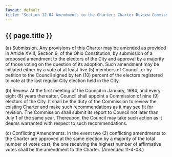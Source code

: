---
layout: default 
title: "Section 12.04 Amendments to the Charter; Charter Review Commission."---

{{ page.title }}
----------------

​(a) Submission. Any provisions of this Charter may be amended as
provided in Article XVIII, Section 9, of the Ohio Constitution, by
submission of a proposed amendment to the electors of the City and
approval by a majority of those voting on the question of its adoption.
Such amendment may be initiated either by a vote of at least five (5)
members of Council, or by petition to the Council signed by ten (10)
percent of the electors registered to vote at the last regular City
election held in the City.

​(b) Review. At the first meeting of the Council in January, 1984, and
every eight (8) years thereafter, Council shall appoint a Commission of
nine (9) electors of the City. It shall be the duty of the Commission to
review the existing Charter and make such recommendations as it may see
fit for revision. The Commission shall submit its report to Council not
later than July 1 of the same year. Thereupon, the Council may take such
action as it deems warranted with respect to such recommendations.

​(c) Conflicting Amendments. In the event two (2) conflicting amendments
to the Charter are approved at the same election by a majority of the
total number of votes cast, the one receiving the highest number of
affirmative votes shall be the amendment to the Charter. (Amended
11-4-08.)
